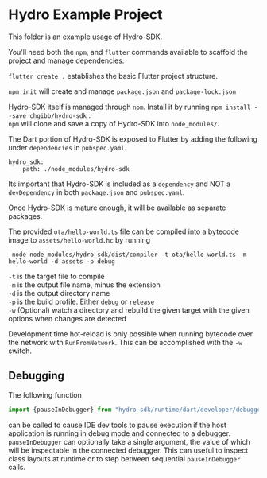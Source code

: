 # Hydro Example Project

This folder is an example usage of Hydro-SDK.

You'll need both the `npm`, and `flutter` commands available to scaffold the project and manage dependencies.

`flutter create .` establishes the basic Flutter project structure.

`npm init` will create and manage `package.json` and `package-lock.json`

Hydro-SDK itself is managed through `npm`. Install it by running `npm install --save chgibb/hydro-sdk` .   
`npm` will clone and save a copy of Hydro-SDK into `node_modules/`. 

The Dart portion of Hydro-SDK is exposed to Flutter by adding the following under `dependencies` in `pubspec.yaml`.
```
hydro_sdk:
    path: ./node_modules/hydro-sdk
```
Its important that Hydro-SDK is included as a `dependency` and NOT a `devDependency` in both `package.json` and `pubspec.yaml`.

Once Hydro-SDK is mature enough, it will be available as separate packages.

The provided `ota/hello-world.ts` file can be compiled into a bytecode image to `assets/hello-world.hc` by running
```
 node node_modules/hydro-sdk/dist/compiler -t ota/hello-world.ts -m hello-world -d assets -p debug

```

`-t` is the target file to compile  
`-m` is the output file name, minus the extension  
`-d` is the output directory name  
`-p` is the build profile. Either `debug` or `release`  
`-w` (Optional) watch a directory and rebuild the given target with the given options when changes are detected

Development time hot-reload is only possible when running bytecode over the network with `RunFromNetwork`. This can be accomplished with the `-w` switch.

## Debugging
The following function
```typescript
import {pauseInDebugger} from "hydro-sdk/runtime/dart/developer/debugger";
```
can be called to cause IDE dev tools to pause execution if the host application is running in debug mode and connected to a debugger. `pauseInDebugger` can optionally take a single argument, the value of which will be inspectable in the connected debugger. This can useful to inspect class layouts at runtime or to step between sequential `pauseInDebugger` calls.